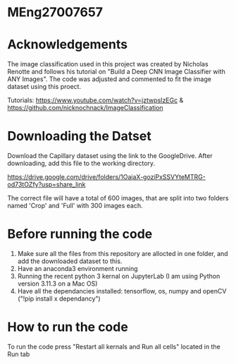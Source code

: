 # MEng27007657

# Acknowledgements
The image classification used in this project was created by Nicholas Renotte and follows his tutorial on "Build a Deep CNN Image Classifier with ANY Images". The code was adjusted and commented to fit the image dataset using this proect. 

Tutorials: https://www.youtube.com/watch?v=jztwpsIzEGc & https://github.com/nicknochnack/ImageClassification


# Downloading the Datset
Download the Capillary dataset using the link to the GoogleDrive. After downloading, add this file to the working directory. 

https://drive.google.com/drive/folders/1OaiaX-goziPxSSVYteMTRG-od73tOZfy?usp=share_link

The correct file will have a total of 600 images, that are split into two folders named 'Crop' and 'Full' with 300 images each.

# Before running the code

1. Make sure all the files from this repository are allocted in one folder, and add the downloaded dataset to this. 
2. Have an anaconda3 environment running
3. Running the recent python 3 kernal on JupyterLab (I am using Python version 3.11.3 on a Mac OS)
4. Have all the dependancies installed: tensorflow, os, numpy and openCV ("!pip install x dependancy")

# How to run the code

To run the code press "Restart all kernals and Run all cells" located in the Run tab
